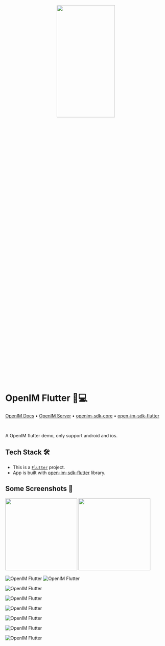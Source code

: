 <p align="center">
    <a href="https://www.openim.online">
        <img src="./openim-logo.gif" width="60%" height="30%"/>
    </a>
</p>

# OpenIM Flutter 💬💻

<p>
  <a href="https://doc.rentsoft.cn/">OpenIM Docs</a>
  •
  <a href="https://github.com/openimsdk/open-im-server">OpenIM Server</a>
  •
  <a href="https://github.com/openimsdk/openim-sdk-core">openim-sdk-core</a>
  •
  <a href="https://github.com/openimsdk/open-im-sdk-flutter">open-im-sdk-flutter</a>

</p>

<br>

A OpenIM flutter demo, only support android and ios.

## Tech Stack 🛠️

- This is a [`Flutter`](https://flutter.dev/) project.
- App is built with [open-im-sdk-flutter](https://github.com/openimsdk/open-im-sdk-flutter) library.

## Some Screenshots 🚀

<img src="./screenshots/IMG_0137.PNG" width="225"/> <img src="./screenshots/IMG_0136.PNG" width="225"/> 

![OpenIM Flutter](./screenshots/IMG_0136.PNG) ![OpenIM Flutter](./screenshots/IMG_0137.PNG)

![OpenIM Flutter](./screenshots/IMG_0138.PNG)

![OpenIM Flutter](./screenshots/IMG_0139.PNG)

![OpenIM Flutter](./screenshots/IMG_0140.PNG)

![OpenIM Flutter](./screenshots/IMG_0141.PNG)

![OpenIM Flutter](./screenshots/IMG_0142.PNG)

![OpenIM Flutter](./screenshots/IMG_0143.PNG)
